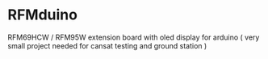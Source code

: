 # RFMduino
RFM69HCW / RFM95W extension board with oled display for arduino ( very small project needed for cansat testing and ground station )
